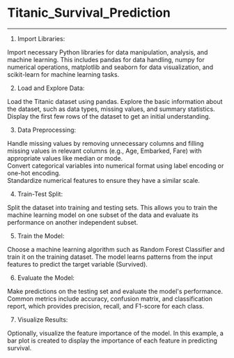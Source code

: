 # Titanic_Survival_Prediction

_______________________________________________________________________
1. Import Libraries:

Import necessary Python libraries for data manipulation, analysis, and machine learning. This includes pandas for data handling, numpy for numerical operations, matplotlib and seaborn for data visualization, and scikit-learn for machine learning tasks.<br>

2. Load and Explore Data:<br>

Load the Titanic dataset  using pandas. Explore the basic information about the dataset, such as data types, missing values, and summary statistics. Display the first few rows of the dataset to get an initial understanding.<br>

3. Data Preprocessing:<br>

Handle missing values by removing unnecessary columns and filling missing values in relevant columns (e.g., Age, Embarked, Fare) with appropriate values like median or mode.<br>
Convert categorical variables into numerical format using label encoding or one-hot encoding.<br>
Standardize numerical features to ensure they have a similar scale.<br>

4. Train-Test Split:<br>

Split the dataset into training and testing sets. This allows you to train the machine learning model on one subset of the data and evaluate its performance on another independent subset.<br>

5. Train the Model:<br>

Choose a machine learning algorithm such as Random Forest Classifier and train it on the training dataset. The model learns patterns from the input features to predict the target variable (Survived).<br>

6. Evaluate the Model:<br>

Make predictions on the testing set and evaluate the model's performance. Common metrics include accuracy, confusion matrix, and classification report, which provides precision, recall, and F1-score for each class.<br>

7. Visualize Results:<br>

Optionally, visualize the feature importance of the model. In this example, a bar plot is created to display the importance of each feature in predicting survival.<br>
